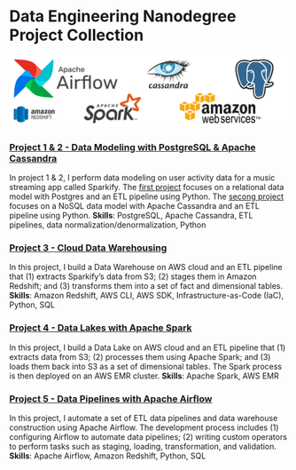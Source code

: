 # Data Engineering Nanodegree Project Collection
![banner_image](./images/banner.png)

### [Project 1 & 2 - Data Modeling with PostgreSQL & Apache Cassandra](https://github.com/chenliny/Udacity_Data_Engineering/tree/master/Data_Modeling)
In project 1 & 2, I perform data modeling on user activity data for a music streaming app called Sparkify. The [first project](https://github.com/chenliny/Udacity_Data_Engineering/tree/master/Data_Modeling/Project_1) focuses on a relational data model with Postgres and an ETL pipeline using Python. The [secong project](https://github.com/chenliny/Udacity_Data_Engineering/tree/master/Data_Modeling/Project_2) focuses on a NoSQL data model with Apache Cassandra and an ETL pipeline using Python. **Skills**: PostgreSQL, Apache Cassandra, ETL pipelines, data normalization/denormalization, Python

### [Project 3 - Cloud Data Warehousing](https://github.com/chenliny/Udacity_Data_Engineering/tree/master/Data_Warehouse_Redshift)
In this project, I build a Data Warehouse on AWS cloud and an ETL pipeline that (1) extracts Sparkify’s data from S3; (2) stages them in Amazon Redshift; and (3) transforms them into a set of fact and dimensional tables. **Skills**: Amazon Redshift, AWS CLI, AWS SDK, Infrastructure-as-Code (IaC), Python, SQL

### [Project 4 - Data Lakes with Apache Spark](https://github.com/chenliny/Udacity_Data_Engineering/tree/master/Data_Lake_with_Spark)
In this project, I build a Data Lake on AWS cloud and an ETL pipeline that (1) extracts data from S3; (2) processes them using Apache Spark; and (3) loads them back into S3 as a set of dimensional tables. The Spark process is then deployed on an AWS EMR cluster. **Skills**: Apache Spark, AWS EMR

### [Project 5 - Data Pipelines with Apache Airflow](https://github.com/chenliny/Udacity_Data_Engineering/tree/master/Data_Pipeline_with_Airflow)
In this project, I automate a set of ETL data pipelines and data warehouse construction using Apache Airflow. The development process includes (1) configuring Airflow to automate data pipelines; (2) writing custom operators to perform tasks such as staging, loading, transformation, and validation. **Skills**: Apache Airflow, Amazon Redshift, Python, SQL
